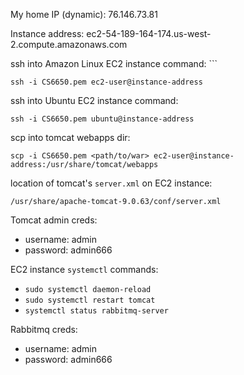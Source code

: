 
My home IP (dynamic): 76.146.73.81

Instance address: ec2-54-189-164-174.us-west-2.compute.amazonaws.com

ssh into Amazon Linux EC2 instance command: ```
```
ssh -i CS6650.pem ec2-user@instance-address
```

ssh into Ubuntu EC2 instance command:
```
ssh -i CS6650.pem ubuntu@instance-address
```


scp into tomcat webapps dir:
```
scp -i CS6650.pem <path/to/war> ec2-user@instance-address:/usr/share/tomcat/webapps
```

location of tomcat's `server.xml` on EC2 instance:
```
/usr/share/apache-tomcat-9.0.63/conf/server.xml
```

Tomcat admin creds:
- username: admin
- password: admin666

EC2 instance `systemctl` commands:
- `sudo systemctl daemon-reload`
- `sudo systemctl restart tomcat`
- `systemctl status rabbitmq-server`

Rabbitmq creds:
- username: admin
- password: admin666
